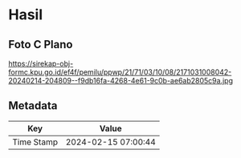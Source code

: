 # Hasil

## Foto C Plano

https://sirekap-obj-formc.kpu.go.id/ef4f/pemilu/ppwp/21/71/03/10/08/2171031008042-20240214-204809--f9db16fa-4268-4e61-9c0b-ae6ab2805c9a.jpg


## Metadata

| Key        | Value               |
| ---------- | ------------------- |
| Time Stamp | 2024-02-15 07:00:44 |



